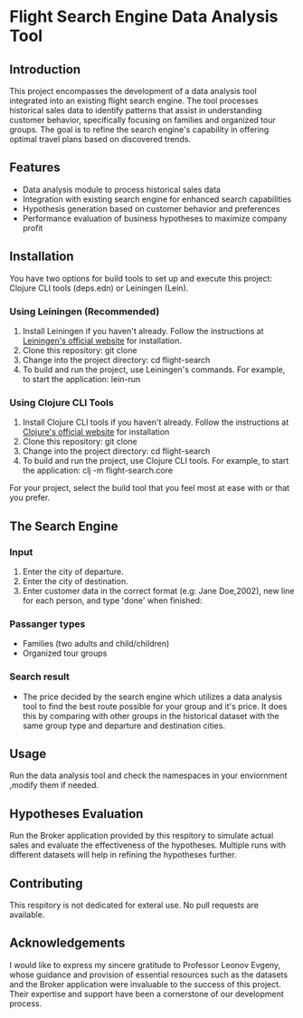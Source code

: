 # Flight Search Engine Data Analysis Tool

## Introduction
This project encompasses the development of a data analysis tool integrated into an existing flight search engine. The tool processes historical sales data to identify patterns that assist in understanding customer behavior, specifically focusing on families and organized tour groups. The goal is to refine the search engine's capability in offering optimal travel plans based on discovered trends.

## Features
- Data analysis module to process historical sales data
- Integration with existing search engine for enhanced search capabilities
- Hypothesis generation based on customer behavior and preferences
- Performance evaluation of business hypotheses to maximize company profit

## Installation

You have two options for build tools to set up and execute this project: Clojure CLI tools (deps.edn) or Leiningen (Lein).

### Using Leiningen (Recommended)

1. Install Leiningen if you haven't already. Follow the instructions at [Leiningen's official website](https://leiningen.org/#install) for installation.
2. Clone this repository: git clone
3. Change into the project directory: cd flight-search
4. To build and run the project, use Leiningen's commands. For example, to start the application: lein-run

### Using Clojure CLI Tools

1. Install Clojure CLI tools if you haven't already. Follow the instructions at [Clojure's official website](https://clojure.org/guides/getting_started) for installation
2. Clone this repository: git clone
3. Change into the project directory: cd flight-search
4. To build and run the project, use Clojure CLI tools. For example, to start the application: clj -m flight-search.core

For your project, select the build tool that you feel most at ease with or that you prefer.


## The Search Engine

### Input
1. Enter the city of departure.
2. Enter the city of destination.
3. Enter customer data in the correct format (e.g: Jane Doe,2002), new line for each person, and type 'done' when finished:

### Passanger types
* Families (two adults and child/children)
* Organized tour groups

### Search result
* The price decided by the search engine which utilizes a data analysis tool to find the best route possible for your group and it's price. It does this by comparing with other groups in the historical dataset with the same group type and departure and destination cities.

## Usage

Run the data analysis tool and check the namespaces in your enviornment ,modify them if needed. 

## Hypotheses Evaluation
Run the Broker application provided by this respitory to simulate actual sales and evaluate the effectiveness of the hypotheses. Multiple runs with different datasets will help in refining the hypotheses further.

## Contributing

This respitory is not dedicated for exteral use. No pull requests are available.


## Acknowledgements

I would like to express my sincere gratitude to Professor Leonov Evgeny, whose guidance and provision of essential resources such as the datasets and the Broker application were invaluable to the success of this project. Their expertise and support have been a cornerstone of our development process.
